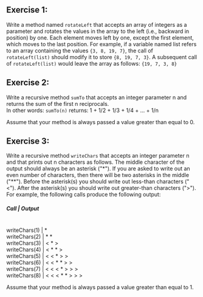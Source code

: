## Exercise 1:

Write a method named `rotateLeft` that accepts an array of integers as a parameter and rotates the values in the array to the left (i.e., backward in position) by one. Each element moves left by one, except the first element, which moves to the last position. For example, if a variable named list refers to an array containing the values `{3, 8, 19, 7}`, the call of `rotateLeft(list)` should modify it to store `{8, 19, 7, 3}`. A subsequent call of `rotateLeft(list)` would leave the array as follows: `{19, 7, 3, 8}`


## Exercise 2:

Write a recursive method `sumTo` that accepts an integer parameter n and returns the sum of the first n reciprocals.<br /> 
In other words: `sumTo(n)` returns: 1 + 1/2 + 1/3 + 1/4 + ... + 1/n

Assume that your method is always passed a value greater than equal to 0.


## Exercise 3:

Write a recursive method `writeChars` that accepts an integer parameter n and that prints out n characters as follows. The middle character of the output should always be an asterisk ("*"). If you are asked to write out an even number of characters, then there will be two asterisks in the middle ("**"). Before the asterisk(s) you should write out less-than characters ("<"). After the asterisk(s) you should write out greater-than characters (">"). For example, the following calls produce the following output:

##### Call | Output
<br /> writeChars(1) |	*
<br /> writeChars(2) |	* *
<br /> writeChars(3) |	< * >
<br /> writeChars(4) |	< * * >
<br /> writeChars(5) |	< < * > >
<br /> writeChars(6) |	< < * * > >
<br /> writeChars(7) |	< < < * > > >
<br /> writeChars(8) |	< < < * * > > >

Assume that your method is always passed a value greater than equal to 1.
